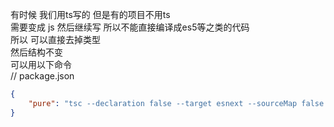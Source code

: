 
有时候 我们用ts写的 但是有的项目不用ts   
需要变成 js 然后继续写 所以不能直接编译成es5等之类的代码  
所以 可以直接去掉类型  
然后结构不变  
可以用以下命令  
// package.json  
```json
{
    "pure": "tsc --declaration false --target esnext --sourceMap false --outDir pure --jsx Preserve --useDefineForClassFields true -p ./tsconfig.json",
}
```